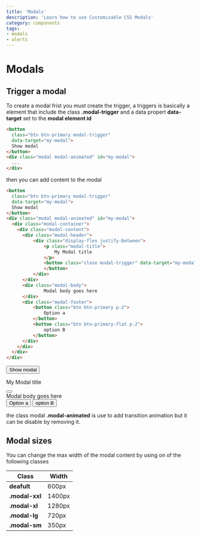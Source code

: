 ```yaml
---
title: 'Modals'
description: 'Learn how to use Customizable CSS Modals'
category: components
tags:
- modals
- alerts
---
```


# Modals

## Trigger a modal

To create a modal frist you must create the trigger, a triggers is basically a element that include the class **.modal-trigger** and a data propert **data-target** set to the **modal element id**
```html
<button 
  class="btn btn-primary modal-trigger" 
  data-target="my-modal">
  Show modal
</button>
<div class="modal modal-animated" id="my-modal">
  ...
</div>
```
then you can add content to the modal

```html
<button 
  class="btn btn-primary modal-trigger" 
  data-target="my-modal">
  Show modal
</button>
<div class="modal modal-animated" id="my-modal">
  <div class="modal-container">
    <div class="modal-content">
      <div class="modal-header">
          <div class="display-flex justify-between">
              <p class="modal-title">
                  My Modal title
              </p>
              <button class="close modal-trigger" data-target="my-modal">
              </button>
          </div>
      </div>
      <div class="modal-body">
              Modal body goes here
      </div>
      <div class="modal-footer">
          <button class="btn btn-primary p-2">
              Option a
          </button>
          <button class="btn btn-primary-flat p-2">
              option B
          </button>
      </div>
    </div>
  </div>
</div>

```

<button class=" mb-4 btn btn-primary modal-trigger" data-target="my-modal">
  Show modal
</button>
<div class="modal modal-animated" id="my-modal">

<div class="modal-container">
  <div class="modal-content">
      <div class="modal-header">
          <div class="display-flex justify-between">
              <p class="modal-title">
                  My Modal title
              </p>
              <button class="close modal-trigger" data-target="my-modal">
              </button>
          </div>
      </div>
      <div class="modal-body">
              Modal body goes here
      </div>
      <div class="modal-footer">
          <button class="btn btn-primary p-2">
              Option a
          </button>
          <button class="btn btn-primary-flat p-2">
              option B
          </button>
      </div>
  </div>
</div>
</div>

the class modal **.modal-animated** is use to add transition animation but it can be disable by removing it.

## Modal sizes

You can change the max width of the modal content by using on of the following classes
<table class="table w-12 w-md-6/12 table-with-border ">
<thead>
    <tr>
        <th class="text-left">
            Class
        </th>
        <th>
            <span class="text-right">
                Width
            </span>
        </th>
    </tr>
</thead>
<tbody>
    <tr>
        <td>
            <b>deafult</b>
        </td>
        <td>
            600px
        </td>
    </tr>
    <tr>
        <td>
            <b>.modal-xxl</b>
        </td>
        <td>
            1400px
        </td>
    </tr>
    <tr>
        <td>
            <b>.modal-xl</b>
        </td>
        <td>
            1280px
        </td>
    </tr>
    <tr>
        <td>
            <b>.modal-lg</b>
        </td>
        <td>
            720px
        </td>
    </tr>
    <tr>
        <td>
            <b>.modal-sm</b>
        </td>
        <td>
            350px
        </td>
    </tr>
</tbody>
</table>


